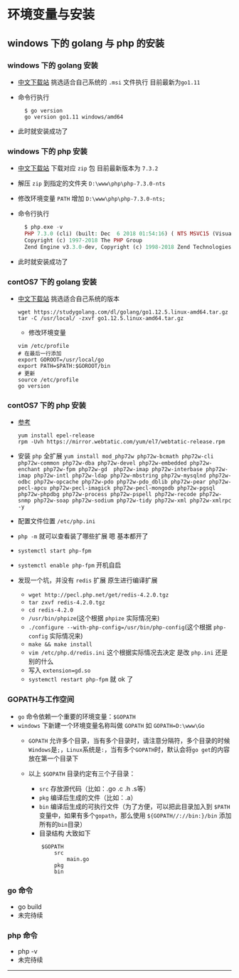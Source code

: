 # 环境变量与安装

## windows 下的 golang 与 php 的安装

### windows 下的 golang 安装

- [中文下载站](https://studygolang.com/dl) 挑选适合自己系统的 `.msi` 文件执行 目前最新为`go1.11`
- 命令行执行
  
  ```golang
    $ go version
    go version go1.11 windows/amd64
  ```

- 此时就安装成功了

### windows 下的 php 安装

- [中文下载站](https://windows.php.net/download#php-7.3) 下载对应 `zip` 包 目前最新版本为 `7.3.2` 
- 解压 `zip` 到指定的文件夹 `D:\www\php\php-7.3.0-nts`
- 修改环境变量 `PATH` 增加 `D:\www\php\php-7.3.0-nts;`
- 命令行执行

  ```php
    $ php.exe -v
    PHP 7.3.0 (cli) (built: Dec  6 2018 01:54:16) ( NTS MSVC15 (Visual C++ 2017) x64 )
    Copyright (c) 1997-2018 The PHP Group
    Zend Engine v3.3.0-dev, Copyright (c) 1998-2018 Zend Technologies
  ```

- 此时就安装成功了

### contOS7 下的 golang 安装

- [中文下载站](https://studygolang.com/dl) 挑选适合自己系统的版本

  ```shell
  wget https://studygolang.com/dl/golang/go1.12.5.linux-amd64.tar.gz
  tar -C /usr/local/ -zxvf go1.12.5.linux-amd64.tar.gz
  ```
  
  - 修改环境变量
  
  ```shell
  vim /etc/profile
  # 在最后一行添加
  export GOROOT=/usr/local/go
  export PATH=$PATH:$GOROOT/bin
  # 更新
  source /etc/profile
  go version
  ```

### contOS7 下的 php 安装

- [参考](https://webtatic.com/packages/php72/)

  ```shell
  yum install epel-release
  rpm -Uvh https://mirror.webtatic.com/yum/el7/webtatic-release.rpm
  ```

- 安装 `php` 全扩展 `yum install mod_php72w php72w-bcmath php72w-cli php72w-common php72w-dba php72w-devel php72w-embedded php72w-enchant php72w-fpm php72w-gd  php72w-imap php72w-interbase php72w-imap php72w-intl php72w-ldap php72w-mbstring php72w-mysqlnd php72w-odbc php72w-opcache php72w-pdo php72w-pdo_dblib php72w-pear php72w-pecl-apcu php72w-pecl-imagick php72w-pecl-mongodb php72w-pgsql php72w-phpdbg php72w-process php72w-pspell php72w-recode php72w-snmp php72w-soap php72w-sodium php72w-tidy php72w-xml php72w-xmlrpc -y`
- 配置文件位置 `/etc/php.ini`
- `php -m` 就可以查看装了哪些扩展 嗯 基本都开了
- `systemctl start php-fpm`
- `systemctl enable php-fpm` 开机自启

- 发现一个坑，并没有 `redis` 扩展 原生进行编译扩展
  - `wget http://pecl.php.net/get/redis-4.2.0.tgz`
  - `tar zxvf redis-4.2.0.tgz`
  - `cd redis-4.2.0`
  - `/usr/bin/phpize`(这个根据 `phpize` 实际情况来)
  - `./configure --with-php-config=/usr/bin/php-config`(这个根据 `php-config` 实际情况来)
  - `make && make install`
  - `vim /etc/php.d/redis.ini` 这个根据实际情况去决定 是改 `php.ini` 还是别的什么
  - 写入 `extension=gd.so`
  - `systemctl restart php-fpm` 就 ok 了

### GOPATH与工作空间

- `go` 命令依赖一个重要的环境变量：`$GOPATH`
- `windows` 下新建一个环境变量名称叫做 `GOPATH` 如 `GOPATH=D:\www\Go`
  - `GOPATH` 允许多个目录，当有多个目录时，请注意分隔符，多个目录的时候`Windows`是`;`，`Linux`系统是`:`，当有多个`GOPATH`时，默认会将`go get`的内容放在第一个目录下
  - 以上 `$GOPATH` 目录约定有三个子目录：
    - `src` 存放源代码（比如：.go .c .h .s等）
    - `pkg` 编译后生成的文件（比如：.a）
    - `bin` 编译后生成的可执行文件（为了方便，可以把此目录加入到 `$PATH` 变量中，如果有多个`gopath`，那么使用 `${GOPATH//://bin:}/bin` 添加所有的`bin`目录）
    - 目录结构 大致如下

    ```shell
        $GOPATH
            src
                main.go
            pkg
            bin
    ```

### go 命令

- go build
- 未完待续

### php 命令

- php -v
- 未完待续
---